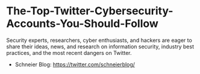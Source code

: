 # The-Top-Twitter-Cybersecurity-Accounts-You-Should-Follow
Security experts, researchers, cyber enthusiasts, and hackers are eager to share their ideas, news, and research on information security, industry best practices, and the most recent dangers  on Twitter.

  - Schneier Blog: https://twitter.com/schneierblog/
 
